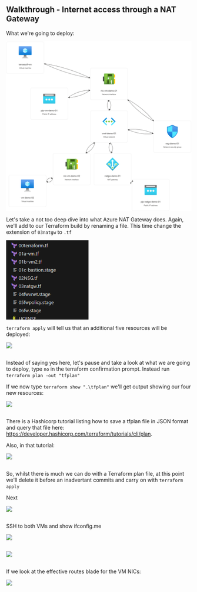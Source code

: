 ## Walkthrough  - Internet access through a NAT Gateway
What we're going to deploy:

<pre>
<img align="left" src="../images/deploy03.png"></br>
</pre>

Let's take a not too deep dive into what Azure NAT Gateway does.  Again, we'll add to our Terraform build by renaming a file.  This time change the extension of ```03natgw``` to ```.tf```

<pre>
<img align="left" src="../images/03-tf-file.png"></br>
</pre>

```terraform apply``` will tell us that an additional five resources will be deployed:

<pre>
<img align="left" src="../images/03-tf-apply.png"></br>
</pre>

Instead of saying yes here, let's pause and take a look at what we are going to deploy, type ```no``` in the terraform confirmation prompt.  Instead run
```terraform plan -out "tfplan"```

If we now type ```terraform show ".\tfplan"``` we'll get output showing our four new resources:

<pre>
<img align="left" src="../images/03-tform-show.png"></br>
</pre>

There is a Hashicorp tutorial listing how to save a tfplan file in JSON format and query that file here: https://developer.hashicorp.com/terraform/tutorials/cli/plan.  

Also, in that tutorial:

<pre>
<img align="left" src="../images/03-warning.png"></br>
</pre>

So, whilst there is much we can do with a Terraform plan file, at this point we'll delete it before an inadvertant commits and carry on with ```terraform apply```

Next

<pre>
<img align="left" src="../images/03-outputs.png"></br>
</pre>

SSH to both VMs and show ifconfig.me

<pre>
<img align="left" src="../images/03-ifconfig-1.png"></br>
</pre>

<pre>
<img align="left" src="../images/03-ifconfig-2.png"></br>
</pre>

If we look at the effective routes blade for the VM NICs:
<pre>
<img align="left" src="../images/03-effective-routes.png"></br>
</pre>